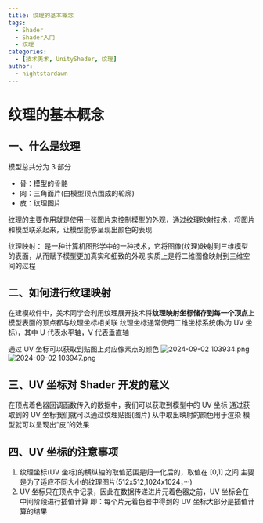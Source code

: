 ```yaml
---
title: 纹理的基本概念
tags:
  - Shader
  - Shader入门
  - 纹理
categories:
  - [技术美术, UnityShader, 纹理]
author:
  - nightstardawn
---
```


# 纹理的基本概念

## 一、什么是纹理

模型总共分为 3 部分

- 骨：模型的骨骼
- 肉：三角面片(由模型顶点围成的轮廓)
- 皮：纹理图片

纹理的主要作用就是使用一张图片来控制模型的外观，通过纹理映射技术，将图片和模型联系起来，让模型能够呈现出颜色的表现

纹理映射：
是一种计算机图形学中的一种技术，它将图像(纹理)映射到三维模型的表面，从而赋予模型更加真实和细致的外观
实质上是将二维图像映射到三维空间的过程

## 二、如何进行纹理映射

在建模软件中，美术同学会利用纹理展开技术将**纹理映射坐标储存到每一个顶点**上
模型表面的顶点都与纹理坐标相关联
纹理坐标通常使用二维坐标系统(称为 UV 坐标)，其中 U 代表水平轴，V 代表垂直轴

通过 UV 坐标可以获取到贴图上对应像素点的颜色
![ 2024-09-02 103934.png](https://s2.loli.net/2024/09/02/tA496hJYQdBS8b7.png)
![ 2024-09-02 103947.png](https://s2.loli.net/2024/09/02/bcf49ziLwtHEKn6.png)

## 三、UV 坐标对 Shader 开发的意义

在顶点着色器回调函数传入的数据中，我们可以获取到模型中的 UV 坐标
通过获取到的 UV 坐标我们就可以通过纹理贴图(图片)
从中取出映射的颜色用于渲染
模型就可以呈现出“皮”的效果

## 四、UV 坐标的注意事项

1. 纹理坐标(UV 坐标)的横纵轴的取值范围是归一化后的，取值在 [0,1] 之间
   主要是为了适应不同大小的纹理图片(512x512,1024x1024，···)
2. UV 坐标只在顶点中记录，因此在数据传递进片元着色器之前，UV 坐标会在中间阶段进行插值计算
   即：每个片元着色器中得到的 UV 坐标大部分是插值计算的结果
